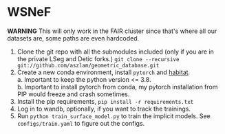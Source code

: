 # WSNeF

**WARNING** This will only work in the FAIR cluster since that's where all our datasets are, some paths are even hardcoded.

1. Clone the git repo with all the submodules included (only if you are in the private LSeg and Detic forks.) `git clone --recursive git://github.com/aszlam/geometric_database.git`
2. Create a new conda environment, install `pytorch` and [habitat](https://github.com/facebookresearch/habitat-sim#recommended-conda-packages).   
        a. Important to keep the python version <= 3.8.  
        b. Important to install pytorch from conda, my pytorch installation from PIP would freeze and crash sometimes.
3. Install the pip requirements, `pip install -r requirements.txt`
4. Log in to wandb, optionally, if you want to track the trainings.
5. Run `python train_surface_model.py` to train the implicit models. See `configs/train.yaml` to figure out the configs.
